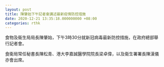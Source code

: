 ```yaml
---
layout: post
title: 陳肇始下午記者會講述最新疫情防控措施
date: 2020-12-21 13:35:18.000000000 +08:00
categories: rthk
---
```


食物及衞生局局長陳肇始，下午3時30分就新冠病毒最新防控措施，在政府總部舉行記者會。

食衞局常任秘書長陳松青、港大李嘉誠醫學院院長梁卓偉，以及衞生署署長陳漢儀亦會出席。
